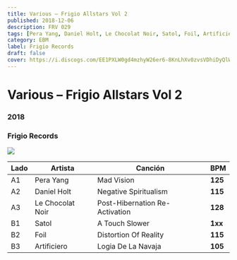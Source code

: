 ```yaml
---
title: Various – Frigio Allstars Vol 2
published: 2018-12-06
description: FRV 029
tags: [Pera Yang, Daniel Holt, Le Chocolat Noir, Satol, Foil, Artificiero]
category: EBM
label: Frigio Records
draft: false
cover: https://i.discogs.com/EE1PXLW0gd4mzhyW26er6-8KnLhXv0zvsVDhiDyQlWQ/rs:fit/g:sm/q:90/h:600/w:573/czM6Ly9kaXNjb2dz/LWRhdGFiYXNlLWlt/YWdlcy9SLTEyODk3/NDI4LTE1NDQxODc1/OTUtNzQwOS5qcGVn.jpeg
---
```


# Various – Frigio Allstars Vol 2

### **2018**

### Frigio Records

![](https://i.discogs.com/EE1PXLW0gd4mzhyW26er6-8KnLhXv0zvsVDhiDyQlWQ/rs:fit/g:sm/q:90/h:600/w:573/czM6Ly9kaXNjb2dz/LWRhdGFiYXNlLWlt/YWdlcy9SLTEyODk3/NDI4LTE1NDQxODc1/OTUtNzQwOS5qcGVn.jpeg)

| Lado | Artista          | Canción                        | BPM     |
| ---- | ---------------- | ------------------------------ | ------- |
| A1   | Pera Yang        | Mad Vision                     | **125** |
| A2   | Daniel Holt      | Negative Spiritualism          | **115** |
| A3   | Le Chocolat Noir | Post-Hibernation Re-Activation | **128** |
| B1   | Satol            | A Touch Slower                 | **1xx** |
| B2   | Foil             | Distortion Of Reality          | **115** |
| B3   | Artificiero      | Logia De La Navaja             | **105** |
